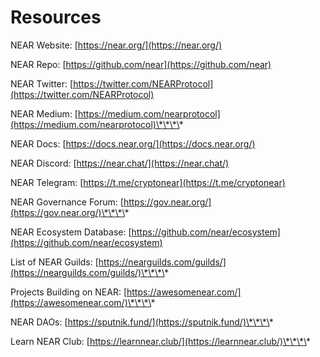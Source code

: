# Resources

NEAR Website: [https://near.org/](https://near.org/)

NEAR Repo: [https://github.com/near](https://github.com/near)

NEAR Twitter: [https://twitter.com/NEARProtocol](https://twitter.com/NEARProtocol)

NEAR Medium: [https://medium.com/nearprotocol](https://medium.com/nearprotocol)\*\*\*\*

NEAR Docs: [https://docs.near.org/](https://docs.near.org/)

NEAR Discord: [https://near.chat/](https://near.chat/)

NEAR Telegram: [https://t.me/cryptonear](https://t.me/cryptonear)

NEAR Governance Forum: [https://gov.near.org/](https://gov.near.org/)\*\*\*\*

NEAR Ecosystem Database: [https://github.com/near/ecosystem](https://github.com/near/ecosystem)

List of NEAR Guilds: [https://nearguilds.com/guilds/](https://nearguilds.com/guilds/)\*\*\*\*

Projects Building on NEAR: [https://awesomenear.com/](https://awesomenear.com/)\*\*\*\*

NEAR DAOs: [https://sputnik.fund/](https://sputnik.fund/)\*\*\*\*

Learn NEAR Club: [https://learnnear.club/](https://learnnear.club/)\*\*\*\*
